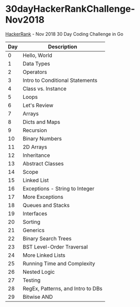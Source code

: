 # 30dayHackerRankChallenge-Nov2018
[HackerRank](https://www.hackerrank.com) - Nov 2018 30 Day Coding Challenge in Go

Day | Description
--- | ------------------------
0   | Hello, World
1   | Data Types
2   | Operators
3   | Intro to Conditional Statements
4   | Class vs. Instance
5   | Loops
6   | Let's Review
7   | Arrays
8   | Dicts and Maps
9   | Recursion
10  | Binary Numbers
11  | 2D Arrays
12  | Inheritance
13  | Abstract Classes
14  | Scope
15  | Linked List
16  | Exceptions - String to Integer
17  | More Exceptions
18  | Queues and Stacks
19  | Interfaces
20  | Sorting
21  | Generics
22  | Binary Search Trees
23  | BST Level-Order Traversal
24  | More Linked Lists
25  | Running Time and Complexity
26  | Nested Logic
27  | Testing
28  | RegEx, Patterns, and Intro to DBs
29  | Bitwise AND